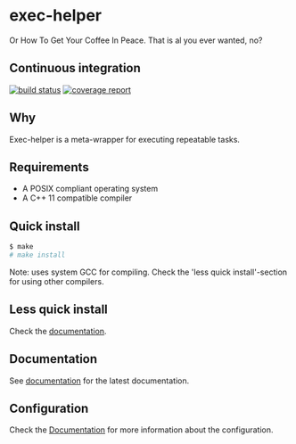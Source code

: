 # exec-helper
Or How To Get Your Coffee In Peace. That is al you ever wanted, no?

## Continuous integration
[![build status](https://gitlab.com/bverhagen/exec-helper/badges/master/build.svg)](https://gitlab.com/bverhagen/exec-helper/commits/master)
[![coverage report](https://gitlab.com/bverhagen/exec-helper/badges/master/coverage.svg)](https://gitlab.com/bverhagen/exec-helper/commits/master)

## Why
Exec-helper is a meta-wrapper for executing repeatable tasks.

## Requirements
- A POSIX compliant operating system
- A C++ 11 compatible compiler

## Quick install
```sh
$ make
# make install
```

Note: uses system GCC for compiling. Check the 'less quick install'-section for using other compilers.

## Less quick install
Check the [documentation](http://bverhagen.gitlab.io/exec-helper/docs/html/index.html).

## Documentation
See [documentation](http://bverhagen.gitlab.io/exec-helper/docs/html/index.html) for the latest documentation.

## Configuration
Check the [Documentation](http://bverhagen.gitlab.io/exec-helper/docs/html/index.html) for more information about the configuration.
